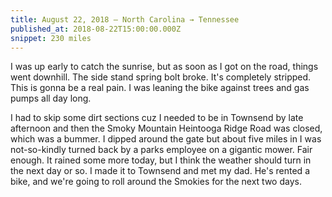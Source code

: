 ```yaml
---
title: August 22, 2018 — North Carolina → Tennessee
published_at: 2018-08-22T15:00:00.000Z
snippet: 230 miles
---
```


I was up early to catch the sunrise, but as soon as I got on the road, things went downhill. The side stand spring bolt broke. It's completely stripped. This is gonna be a real pain. I was leaning the bike against trees and gas pumps all day long.

<BigLazyImage src="https://s3.amazonaws.com/tat.honkytonk.in/05/IMG_2593.jpg" />
<BigLazyImage src="https://s3.amazonaws.com/tat.honkytonk.in/05/IMG_2596.jpg" />
<BigLazyImage src="https://s3.amazonaws.com/tat.honkytonk.in/05/IMG_2600.jpg" />
<BigLazyImage src="https://s3.amazonaws.com/tat.honkytonk.in/05/IMG_2608.jpg" />

I had to skip some dirt sections cuz I needed to be in Townsend by late afternoon and then the Smoky Mountain Heintooga Ridge Road was closed, which was a bummer. I dipped around the gate but about five miles in I was not-so-kindly turned back by a parks employee on a gigantic mower. Fair enough. It rained some more today, but I think the weather should turn in the next day or so. I made it to Townsend and met my dad. He's rented a bike, and we're going to roll around the Smokies for the next two days.

<BigLazyImage src="https://s3.amazonaws.com/tat.honkytonk.in/05/IMG_2613.jpg" />
